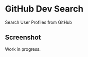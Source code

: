 # GitHub Dev Search
Search User Profiles from GitHub

## Screenshot
[](./screenshot.png)

Work in progress.
